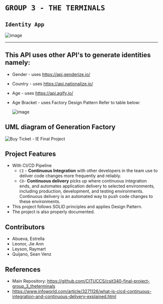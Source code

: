 # ```GROUP 3 - THE TERMINALS```
## `Identity App`
![image](https://user-images.githubusercontent.com/111742763/208228114-4e9b7707-f4de-4dfa-988f-9e44df43952c.png)

<hr>

## This API uses other API's to generate identities namely:
  * Gender - uses https://api.genderize.io/
  * Country - uses https://api.nationalize.io/
  * Age - uses https://api.agify.io/
  * Age Bracket - uses Factory Design Pattern
    Refer to table below:
    
    ![image](https://user-images.githubusercontent.com/111742763/208228270-5b936536-0129-43e9-a94e-3c4643e54969.png)

## UML diagram of Generation Factory

![Buy Ticket - IE Final Project](https://user-images.githubusercontent.com/111874834/208245461-81b34c28-5ddb-497c-9d6e-25b8a6df40fd.png)

## Project Features
  * With CI/CD Pipeline
    * `CI` - <b>Continuous Integration</b> with other developers in the team use to deliver code changes more frequently and reliably.
    * `CD`- <b>Continuous delivery</b> picks up where continuous integration ends, and automates application delivery to selected environments, including production, development, and testing environments. Continuous delivery is an automated way to push code changes to these environments.
  * This project follows SOLID principles and applies Design Pattern.
  * The project is also properly documented.

## Contributors
  * Abueva, Estrella
  * Leonor, Jie Ann
  * Leyson, Raymart
  * Quijano, Sean Venz

## References
  * Main Repository: https://github.com/CITUCCS/csit340-final-project-group_3_theterminals
  * https://www.infoworld.com/article/3271126/what-is-cicd-continuous-integration-and-continuous-delivery-explained.html
